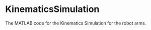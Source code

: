 KinematicsSimulation
====================

The MATLAB code for the Kinematics Simulation for the robot arms.
